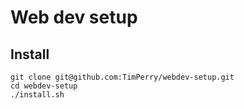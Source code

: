 # Web dev setup

## Install

```
git clone git@github.com:TimPerry/webdev-setup.git
cd webdev-setup
./install.sh
```

